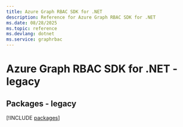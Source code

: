 ```yaml
---
title: Azure Graph RBAC SDK for .NET
description: Reference for Azure Graph RBAC SDK for .NET
ms.date: 08/28/2025
ms.topic: reference
ms.devlang: dotnet
ms.service: graphrbac
---
```

# Azure Graph RBAC SDK for .NET - legacy
## Packages - legacy
[!INCLUDE [packages](graph-rbac-index.md)]